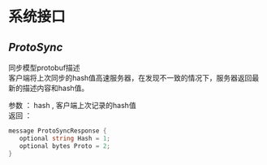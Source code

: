 # 系统接口

## _ProtoSync_
同步模型protobuf描述   
客户端将上次同步的hash值高速服务器，在发现不一致的情况下，服务器返回最新的描述内容和hash值。   

参数 ：  hash  , 客户端上次记录的hash值    
返回 ：
```csharp 
message ProtoSyncResponse {
   optional string Hash = 1;
   optional bytes Proto = 2;
}
```